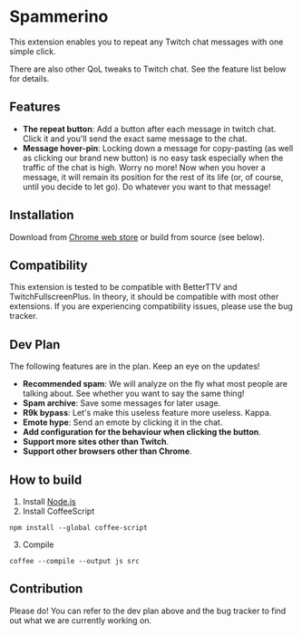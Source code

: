 Spammerino
=== 

This extension enables you to repeat any Twitch chat messages with one simple click.

There are also other QoL tweaks to Twitch chat. See the feature list below for details.

Features
---

* **The repeat button**: Add a button after each message in twitch chat. Click it and you'll send the exact same message to the chat.
* **Message hover-pin**: Locking down a message for copy-pasting (as well as clicking our brand new button) is no easy task especially when the traffic of the chat is high. Worry no more! Now when you hover a message, it will remain its position for the rest of its life (or, of course, until you decide to let go). Do whatever you want to that message!

Installation
---

Download from [Chrome web store](https://chrome.google.com/webstore/detail/mmfojmapmifacojoajmmcdhfapoagfho) or build from source (see below).

Compatibility
---

This extension is tested to be compatible with BetterTTV and TwitchFullscreenPlus. In theory, it should be compatible with most other extensions. If you are experiencing compatibility issues, please use the bug tracker.

Dev Plan
---

The following features are in the plan. Keep an eye on the updates!

* **Recommended spam**: We will analyze on the fly what most people are talking about. See whether you want to say the same thing!
* **Spam archive**: Save some messages for later usage.
* **R9k bypass**: Let's make this useless feature more useless. Kappa.
* **Emote hype**: Send an emote by clicking it in the chat.
* **Add configuration for the behaviour when clicking the button**.
* **Support more sites other than Twitch**.
* **Support other browsers other than Chrome**.

How to build
---

1. Install [Node.js](https://nodejs.org/)
2. Install CoffeeScript
```
npm install --global coffee-script
```
3. Compile
```
coffee --compile --output js src
```

Contribution
---

Please do! You can refer to the dev plan above and the bug tracker to find out what we are currently working on.